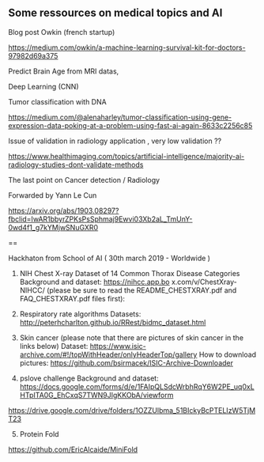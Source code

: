 
## Some ressources on medical topics and AI

Blog post Owkin (french startup)

https://medium.com/owkin/a-machine-learning-survival-kit-for-doctors-97982d69a375

Predict Brain Age from MRI datas,

Deep Learning (CNN)


Tumor classification with DNA

https://medium.com/@alenaharley/tumor-classification-using-gene-expression-data-poking-at-a-problem-using-fast-ai-again-8633c2256c85


Issue of validation in radiology application , very low validation ??

https://www.healthimaging.com/topics/artificial-intelligence/majority-ai-radiology-studies-dont-validate-methods



The last point on Cancer detection / Radiology

Forwarded by Yann Le Cun

https://arxiv.org/abs/1903.08297?fbclid=IwAR1bbyrZPKsPsSphmaj9Ewvi03Xb2aL_TmUnY-0wd4f1_g7kYMjwSNuGXR0

==

Hackhaton from School of AI ( 30th march 2019 - Worldwide )

 

1. NIH Chest X-ray Dataset of 14 Common Thorax Disease Categories
Background and dataset: https://nihcc.app.bo x.com/v/ChestXray-NIHCC/
(please be sure to read the README_CHESTXRAY.pdf and FAQ_CHESTXRAY.pdf files first):



2. Respiratory rate algorithms
Datasets: http://peterhcharlton.github.io/RRest/bidmc_dataset.html



3. Skin cancer (please note that there are pictures of skin cancer in the links below)
Dataset: https://www.isic-archive.com/#!/topWithHeader/onlyHeaderTop/gallery
How to download pictures: https://github.com/bsirmacek/ISIC-Archive-Downloader



4. pslove challenge
Background and dataset: https://docs.google.com/forms/d/e/1FAIpQLSdcWrbhRqY6W2PE_uq0xLHTpITA0G_EhCxqS7TWN9JIgKKObA/viewform

https://drive.google.com/drive/folders/1OZZUlbma_51BIckyBcPTELIzW5TjMT23

 

5. Protein Fold

https://github.com/EricAlcaide/MiniFold

 
